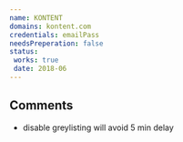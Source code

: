 ```yaml
---
name: KONTENT
domains: kontent.com
credentials: emailPass
needsPreperation: false
status:
 works: true
 date: 2018-06
---
```


## Comments
- disable greylisting will avoid 5 min delay
